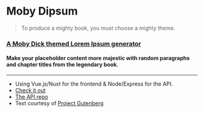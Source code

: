 # Moby Dipsum

> To produce a mighty book, you must choose a mighty theme.

### [A Moby Dick themed Lorem Ipsum generator](https://moby-dipsum.com)

#### Make your placeholder content more majestic with random paragraphs and chapter titles from the legendary book.

---

- Using Vue.js/Nuxt for the frontend & Node/Express for the API.
- [Check it out](https://moby-dipsum.com)
- [The API repo](https://github.com/Recidvst/moby-dick-lorem-ipsum-api)
- Text courtesy of [Project Gutenberg](https://www.gutenberg.org/ebooks/2701)
